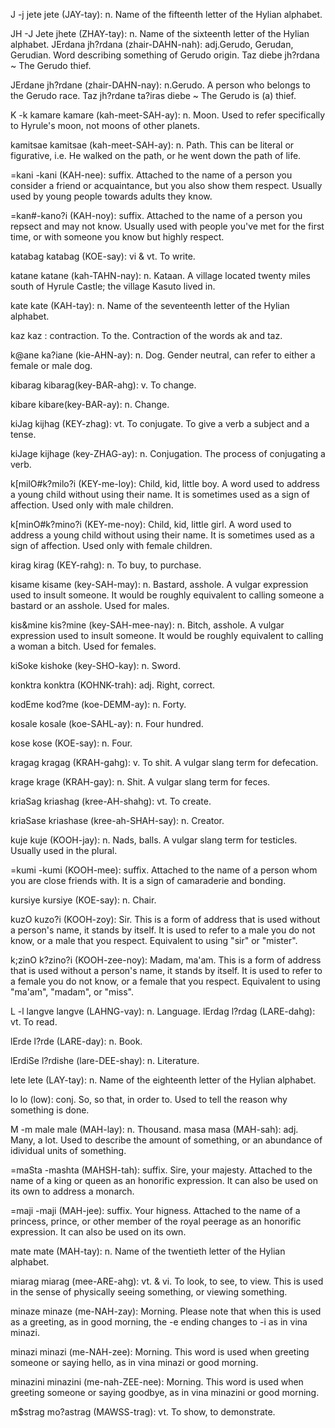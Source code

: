 J -j
jete jete (JAY-tay): n. Name of the fifteenth letter of the Hylian alphabet.


JH -J
Jete jhete (ZHAY-tay): n. Name of the sixteenth letter of the Hylian alphabet.
JErdana jh?rdana (zhair-DAHN-nah): adj.Gerudo, Gerudan, Gerudian. Word describing something of Gerudo origin. Taz diebe jh?rdana ~ The Gerudo thief.

JErdane jh?rdane (zhair-DAHN-nay): n.Gerudo. A person who belongs to the Gerudo race. Taz jh?rdane ta?iras diebe ~ The Gerudo is (a) thief.


K -k
kamare kamare (kah-meet-SAH-ay): n. Moon. Used to refer specifically to Hyrule's moon, not moons of other planets.

kamitsae kamitsae (kah-meet-SAH-ay): n. Path. This can be literal or figurative, i.e. He walked on the path, or he went down the path of life.

=kani -kani (KAH-nee): suffix.  Attached to the name of a person you consider a friend or acquaintance, but you also show them respect. Usually used by young people towards adults they know.

=kan#-kano?i (KAH-noy): suffix.  Attached to the name of a person you repsect and may not know. Usually used with people you've met for the first time, or with someone you know but highly respect.

katabag katabag (KOE-say): vi & vt. To write.

katane katane (kah-TAHN-nay): n. Kataan. A village located twenty miles south of Hyrule Castle; the village Kasuto lived in.

kate kate (KAH-tay): n. Name of the seventeenth letter of the Hylian alphabet.

kaz kaz <koz>: contraction. To the. Contraction of the words ak and taz.

k@ane ka?iane (kie-AHN-ay): n. Dog. Gender neutral, can refer to either a female or male dog.

kibarag kibarag(key-BAR-ahg): v. To change.

kibare kibare(key-BAR-ay): n. Change.

kiJag kijhag (KEY-zhag): vt. To conjugate. To give a verb a subject and a tense.

kiJage kijhage (key-ZHAG-ay): n. Conjugation. The process of conjugating a verb.

k[milO#k?milo?i (KEY-me-loy):  Child, kid, little boy. A word used to address a young child without using their name. It is sometimes used as a sign of affection. Used only with male children.

k[minO#k?mino?i (KEY-me-noy):  Child, kid, little girl. A word used to address a young child without using their name. It is sometimes used as a sign of affection. Used only with female children.

kirag kirag (KEY-rahg): n. To buy, to purchase.

kisame kisame (key-SAH-may): n. Bastard, asshole. A vulgar expression used to insult someone. It would be roughly equivalent to calling someone a bastard or an asshole. Used for males.

kis&mine kis?mine (key-SAH-mee-nay): n. Bitch, asshole. A vulgar expression used to insult someone. It would be roughly equivalent to calling a woman a bitch. Used for females.

kiSoke kishoke (key-SHO-kay): n. Sword.

konktra konktra (KOHNK-trah): adj. Right, correct.

kodEme kod?me (koe-DEMM-ay): n. Forty.

kosale kosale (koe-SAHL-ay): n. Four hundred.

kose kose (KOE-say): n. Four.

kragag kragag (KRAH-gahg): v. To shit. A vulgar slang term for defecation.

krage krage (KRAH-gay): n. Shit. A vulgar slang term for feces.

kriaSag kriashag (kree-AH-shahg): vt. To create.

kriaSase kriashase (kree-ah-SHAH-say): n. Creator.

kuje kuje (KOOH-jay): n. Nads, balls. A vulgar slang term for testicles. Usually used in the plural.

=kumi -kumi (KOOH-mee): suffix.  Attached to the name of a person whom you are close friends with. It is a sign of camaraderie and bonding.

kursiye kursiye (KOE-say): n. Chair.

kuzO kuzo?i (KOOH-zoy): Sir. This is a form of address that is used without a person's name, it stands by itself. It is used to refer to a male you do not know, or a male that you respect. Equivalent to using "sir" or "mister".

k;zinO k?zino?i (KOOH-zee-noy): Madam, ma'am. This is a form of address that is used without a person's name, it stands by itself. It is used to refer to a female you do not know, or a female that you respect. Equivalent to using "ma'am", "madam", or "miss". 

L -l
langve langve (LAHNG-vay): n. Language.
lErdag l?rdag (LARE-dahg): vt. To read.

lErde l?rde (LARE-day): n. Book.

lErdiSe l?rdishe (lare-DEE-shay): n. Literature.

lete lete (LAY-tay): n. Name of the eighteenth letter of the Hylian alphabet.

lo lo (low): conj. So, so that, in order to. Used to tell the reason why something is done.


M -m
male male (MAH-lay): n. Thousand.
masa masa (MAH-sah): adj. Many, a lot. Used to describe the amount of something, or an abundance of idividual units of something.

=maSta -mashta (MAHSH-tah): suffix. Sire, your majesty. Attached to the name of a king or queen as an honorific expression. It can also be used on its own to address a monarch.

=maji -maji (MAH-jee): suffix. Your higness. Attached to the name of a princess, prince, or other member of the royal peerage as an honorific expression. It can also be used on its own.

mate mate (MAH-tay): n. Name of the twentieth letter of the Hylian alphabet.

miarag miarag (mee-ARE-ahg): vt. & vi. To look, to see, to view. This is used in the sense of physically seeing something, or viewing something.

minaze minaze (me-NAH-zay): Morning. Please note that when this is used as a greeting, as in good morning, the -e ending changes to -i as in vina minazi.

minazi minazi (me-NAH-zee): Morning. This word is used when greeting someone or saying hello, as in vina minazi or good morning.

minazini minazini (me-nah-ZEE-nee): Morning. This word is used when greeting someone or saying goodbye, as in vina minazini or good morning.

m$strag mo?astrag (MAWSS-trag): vt. To show, to demonstrate. 
